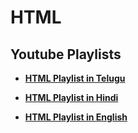 # HTML

## Youtube Playlists 

- **[HTML Playlist in Telugu](https://www.youtube.com/watch?v=lGKGDxwvrEQ)**
  
- **[HTML Playlist in Hindi](https://www.youtube.com/watch?v=rklidcZ-aLU)**

- **[HTML Playlist in English](https://www.youtube.com/watch?v=G3e-cpL7ofc)**

